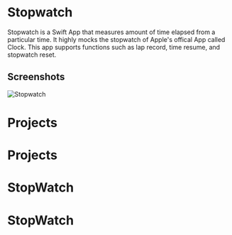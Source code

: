 Stopwatch
==========
Stopwatch is a Swift App that measures amount of time elapsed from a particular time. It highly mocks the stopwatch of Apple's offical App called Clock. This app supports functions such as lap record, time resume, and stopwatch reset.

## Screenshots
![Stopwatch](./Stopwatch.gif)
# Projects
# Projects
# StopWatch
# StopWatch
